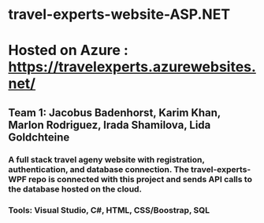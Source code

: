 # travel-experts-website-ASP.NET
# Hosted on Azure : https://travelexperts.azurewebsites.net/

## Team 1: Jacobus Badenhorst, Karim Khan, Marlon Rodriguez, Irada Shamilova, Lida Goldchteine

### A full stack travel ageny website with registration, authentication, and database connection. The travel-experts-WPF repo is connected with this project and sends API calls to the database hosted on the cloud.

### Tools: Visual Studio, C#, HTML, CSS/Boostrap, SQL
